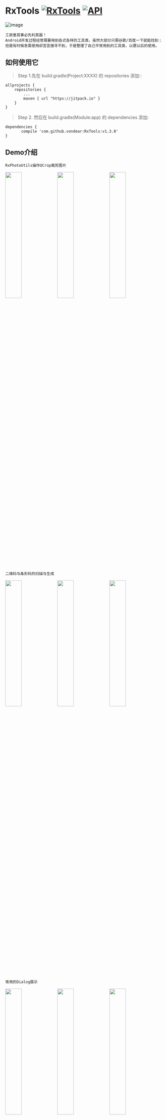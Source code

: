 # RxTools [![RxTools](https://jitpack.io/v/vondear/RxTools.svg)](https://jitpack.io/#vondear/RxTools)  [![API](https://img.shields.io/badge/API-14%2B-blue.svg?style=flat)](https://android-arsenal.com/api?level=14)![image](https://github.com/vondear/RxTools/raw/master/miku.png)    工欲善其事必先利其器！    Android开发过程经常需要用到各式各样的工具类，虽然大部分只需谷歌/百度一下就能找到；    但是有时候急需使用却苦苦搜寻不到，于是整理了自己平常用到的工具类，以便以后的使用。## 如何使用它> Step 1.先在 build.gradle(Project:XXXX) 的 repositories 添加::	allprojects {		repositories {			...			maven { url "https://jitpack.io" }		}	}> Step 2. 然后在 build.gradle(Module:app) 的 dependencies 添加:	dependencies {	       compile 'com.github.vondear:RxTools:v1.3.8'	}## Demo介绍```RxPhotoUtils操作UCrop裁剪图片```<img src="screenshot/screenshot_1.jpg" width="32%"> <img src="screenshot/screenshot_8.jpg" width="32%"> <img src="screenshot/screenshot_9.jpg" width="32%">```二维码与条形码的扫描与生成```<img src="screenshot/screenshot_2.jpg" width="32%">  <img src="screenshot/screenshot_3.jpg" width="32%"> <img src="screenshot/screenshot_10.jpg" width="32%"> ```常用的Dialog展示```<img src="screenshot/screenshot_5.jpg" width="32%"> <img src="screenshot/screenshot_6.jpg" width="32%"> <img src="screenshot/screenshot_7.jpg" width="32%"><img src="screenshot/screenshot_11.jpg" width="32%"> <img src="screenshot/screenshot_12.jpg" width="32%"> <img src="screenshot/screenshot_13.jpg" width="32%">```App的检测更新与安装```<img src="screenshot/screenshot_4.jpg" width="32%">## 功能模块介绍> 常用功能 -> RxUtils.java    hideKeyboard                : 点击隐藏软键盘    countDown                   : 倒计时(获取验证码倒计时)    showToast                   : 封装了Toast的方法    fixListViewHeight           : 手动计算出listView的高度，但是不再具有滚动效果    createQRImage               : 生成二维码    drawLinecode                : 生成条形码    Md5                         : 生成MD5加密32位字符串    > 图像操作相关 -> RxImageUtils.java    单位转换    dp2px                       : dp转px    dip2px                      : dip转px    px2dp                       : px转dp    px2dip                      : px转dip    sp2px                       : sp转px    px2sp                       : px转sp        图片处理相关    bitmap2Bytes                : bitmap转byteArr    bytes2Bitmap                : byteArr转bitmap    drawable2Bitmap             : drawable转bitmap    bitmap2Drawable             : bitmap转drawable    drawable2Bytes              : drawable转byteArr    bytes2Drawable              : byteArr转drawable    calculateInSampleSize       : 计算采样大小    getBitmap                   : 从文件/InputStream流/resId中获取bitmap    scale                       : 缩放图片    clip                        : 裁剪图片    skew                        : 倾斜图片    rotate                      : 旋转图片    getRotateDegree             : 获取图片旋转角度    toRound                     : 转为圆形图片    toRoundCorner               : 转为圆角图片    fastBlur                    : 快速模糊    renderScriptBlur            : renderScript模糊图片(API大于17)    stackBlur                   : stack模糊图片    addFrame                    : 添加颜色边框    addReflection               : 添加倒影    addTextWatermark            : 添加文字水印    addImageWatermark           : 添加图片水印    toAlpha                     : 转为alpha位图    toGray                      : 转为灰度图片    save                        : 保存图片    isImage                     : 根据文件名判断文件是否为图片    getImageType                : 获取图片类型        图片压缩有关    compressByScale             : 按缩放压缩    compressByQuality           : 按质量压缩    compressBySampleSize        : 按采样大小压缩        GetLocalOrNetBitmap         : 得到本地或者网络上的bitmap    getColorByInt               : 将16进制的颜色转化成10进制    FilpAnimation               : 界面翻转动画    > 数据处理相关 -> RxDataUtils.java    数据的判断    isNullString                ：判断字符串是否为空 为空即true    isEmpty                     : 判断对象是否为空 为空即true    isInteger                   ：判断字符串是否是整数    isDouble                    ：判断字符串是否是浮点数    isNumber                    ：判断字符串是否是数字    getAstro                    ：根据日期判断星座        数据的转换    stringToInt                 ：字符串转换成整数 ,转换失败将会 return 0;    stringToLong                ：字符串转换成long ,转换失败将会 return 0;    stringToDouble              ：字符串转换成double ,转换失败将会 return 0;    simpleDateFormat            ：将date转换成format格式的日期    Date2Timestamp              ： 将日期字符串 按照 指定的格式 转换成 DATE    getDate                     ：时间戳  转换成 指定格式的日期    string2Timestamp            ：将 yyyy年MM月dd日 转换成 时间戳    getCurrentDateTime          ：获取当前日期时间 / 得到今天的日期    getYestoryDate              ：得到昨天的日期    formatTime                  ：视频时间 转换成 "mm:ss"    formatSeconds               ："mm:ss" 转换成 视频时间    getDaysByYearMonth          ：根据年 月 获取对应的月份 天数    StringToInputStream         ：字符串转InputStream    upperFirstLetter            ：首字母大写    lowerFirstLetter            ：首字母小写    reverse                     ：反转字符串    toDBC                       ：转化为半角字符    toSBC                       ：转化为全角字符    oneCn2ASCII                 ：单个汉字转成ASCII码    oneCn2PY                    ：单个汉字转成拼音    getPYFirstLetter            ：获得第一个汉字首字母    cn2PY                       ：中文转拼音    bytes2HexString             ：byteArr转hexString    hexString2Bytes             ：hexString转byteArr    hex2Dec                     ：hexChar转int    chars2Bytes                 ：charArr转byteArr    bytes2Chars                 ：byteArr转charArr    byte2Size                   ：字节数转以unit为单位的size    size2Byte                   ：以unit为单位的size转字节数    byte2FitSize                ：字节数转合适大小    input2OutputStream          ：inputStream转outputStream    output2InputStream          ：outputStream转inputStream    inputStream2Bytes           ：inputStream转byteArr    bytes2InputStream           ：byteArr转inputStream    outputStream2Bytes          ：outputStream转byteArr    bytes2OutputStream          ：outputStream转byteArr    inputStream2String          ：inputStream转string按编码    string2InputStream          ：string转inputStream按编码    outputStream2String         ：outputStream转string按编码    string2OutputStream         ：string转outputStream按编码        正则判断    isMobile                    ：判断是否为真实手机号    isMobileSimple              ：验证手机号（简单）    isMobileExact               ：验证手机号（精确）    isTel                       ：验证电话号码    isBankCard                  ：验证银卡卡号    validateIdCard              ：15位和18位身份证号码的正则表达式 身份证验证    isIDCard15                  ：验证身份证号码15位    isIDCard18                  ：验证身份证号码18位    isEmail                     ：验证邮箱    isURL                       ：验证URL    isChz                       ：验证汉字    isUsername                  ：验证用户名    isDate                      ：验证yyyy-MM-dd格式的日期校验，已考虑平闰年    isIP                        ：验证IP地址    isMatch                     ：string是否匹配regex    stringFormat                : String.Format方法的封装        hideMobilePhone             ：隐藏手机中间4位号码    formatCard                  ：格式化银行卡 隐藏中间8位号码    formatCardEndFour           ：获取银行卡后四位    format2Decimals             ：将字符串格式化为带两位小数的字符串    > Activity -> RxActivityUtils.java    isExistActivity             : 判断是否存在指定Activity    launchActivity              : 打开指定的Activity    skipActivity                : 跳转到指定Activity    skipActivityAndFinish       : 跳转到指定Activity并关闭当前Activity    getLauncherActivity         : 获取launcher activity    > App -> RxAppUtils.java    InstallAPK                  ：安装APK    installApp                  : 安装App（支持6.0）    installAppSilent            : 静默安装App    uninstallApp                : 卸载App    uninstallAppSilent          : 静默卸载App    isAppRoot                   : 判断App是否有root权限    launchApp                   : 打开App    getAppPackageName           : 获取App包名    getAppDetailsSettings       : 获取App具体设置    getAppName                  : 获取App名称    getAppIcon                  : 获取App图标    getAppPath                  : 获取App路径    getAppVersionName           : 获取App版本号    getAppVersionCode           : 获取App版本码    isSystemApp                 : 判断App是否是系统应用    isAppDebug                  : 判断App是否是Debug版本    getAppSignature             : 获取App签名    getAppSignatureSHA1         : 获取应用签名的的SHA1值    isInstallApp                : 判断App是否安装    getAppInfo                  : 获取当前App信息    getBean                     : 得到AppInfo的Bean    getAllAppsInfo              : 获取所有已安装App信息    isAppBackground             ：判断当前App处于前台还是后台    > 状态栏相关 -> RxBarUtils.java    setTransparentStatusBar     : 设置透明状态栏(api大于19方可使用)    hideStatusBar               : 隐藏状态栏    noTitle                     ：隐藏Title    FLAG_FULLSCREEN             : 设置全屏    getStatusBarHeight          : 获取状态栏高度    isStatusBarExists           : 判断状态栏是否存在    getActionBarHeight          : 获取ActionBar高度    showNotificationBar         : 显示通知栏    hideNotificationBar         : 隐藏通知栏    invokePanels                : 反射唤醒通知栏    > 照相机相关 -> RxCameraUtils.java        getOpenCameraIntent         : 获取打开照程序界面的Intent    getImagePickerIntent        : 获取[跳转至相册选择界面,并跳转至裁剪界面，可以指定是否缩放裁剪区域]的Intent    getCameraIntent             : 获取[跳转至相册选择界面,并跳转至裁剪界面，默认可缩放裁剪区域]的Intent    getCropImageIntent          : 获取[跳转至裁剪界面]的Intent    getChoosedImage             : 获得选中相册的图片    getChoosedImagePath         : 获得选中相册的图片路径    getTakePictureFile          : 获取拍照之后的照片文件（JPG格式）    > 常量相关 -> RxConstUtils.java    存储相关常量    BYTE                        : Byte与Byte的倍数    KB                          : KB与Byte的倍数    MB                          : MB与Byte的倍数    GB                          : GB与Byte的倍数        时间相关常量    MSEC                        : 毫秒与毫秒的倍数    SEC                         : 秒与毫秒的倍数    MIN                         : 分与毫秒的倍数    HOUR                        : 时与毫秒的倍数    DAY                         : 天与毫秒的倍数        正则相关常量    REGEX_MOBILE_SIMPLE         : 手机号（简单）    REGEX_MOBILE_EXACT          : 手机号（精确）    REGEX_TEL                   : 电话号码    REGEX_IDCARD15              : 身份证号码15位    REGEX_IDCARD18              ：身份证号码18位    REGEX_EMAIL                 ：邮箱    REGEX_URL                   ：URL    REGEX_CHZ                   ：汉字    REGEX_USERNAME              ：用户名，取值范围为a-z,A-Z,0-9,"_",汉字，不能以"_"结尾,用户名必须是6-20位    REGEX_DATE                  ：yyyy-MM-dd格式的日期校验，已考虑平闰年    REGEX_IP                    ：IP地址    > 编码解码相关工具类 -> RxEncodeUtils.java        urlEncode                   ：URL编码    urlDecode                   ：URL解码    base64Encode                ：Base64编码    base64Encode2String         ：Base64编码    base64Decode                ：Base64解码    base64UrlSafeEncode         ：Base64URL安全编码    htmlEncode                  ：Html编码    htmlDecode                  ：Html解码    > 加密解密相关的工具类 -> RxEncryptUtils.java        哈希加密相关    encryptMD2ToString          ：MD2加密    encryptMD2                  ：MD2加密    encryptMD5ToString          ：MD5加密    encryptMD5                  ：MD5加密    encryptMD5File2String       ：MD5加密文件    encryptMD5File              ：MD5加密文件    encryptSHA1ToString         ：SHA1加密    encryptSHA1                 ：SHA1加密    encryptSHA224ToString       ：SHA224加密    encryptSHA224               ：SHA224加密    encryptSHA256ToString       ：SHA256加密    encryptSHA256               ：SHA256加密    encryptSHA384ToString       ：SHA384加密    encryptSHA384               ：SHA384加密    encryptSHA512ToString       ：SHA512加密    encryptSHA512               ：SHA512加密    encryptAlgorithm            ：对data进行algorithm算法加密        DES加密相关    DESTemplet                  ：DES加密    encryptDES                  ：DES加密    encryptDES2Base64           ：DES加密后转为Base64编码    encryptDES2HexString        ：DES加密后转为16进制    decryptBase64DES            ：DES解密Base64编码密文    decryptHexStringDES         ：DES解密16进制密文    decryptDES                  ：DES解密        3DES加密相关    encrypt3DES2Base64          ：3DES加密后转为Base64编码    encrypt3DES2HexString       ：3DES加密后转为16进制    encrypt3DES                 ：3DES加密    decryptBase64_3DES          ：3DES解密Base64编码密文    decryptHexString3DES        ：3DES解密16进制密文    decrypt3DES                 ：3DES解密        AES加密相关    encryptAES2Base64           ：AES加密后转为Base64编码    encryptAES2HexString        ：AES加密后转为16进制    encryptAES                  ：AES加密    decryptBase64AES            ：AES解密Base64编码密文    decryptHexStringAES         ：AES解密16进制密文    decryptAES                  ：AES解密    > 文件操作相关 -> RxFileUtils.java    SD卡操作    getRootPath                 : 得到SD卡根目录    getCecheFolder              ：获取本应用图片缓存目录    isSDCardEnable              ：判断SD卡是否打开    getSDCardPath               ：获取SD卡路径    getDataPath                 ：获取SD卡Data路径    getFreeSpace                ：获取SD卡剩余空间    sdCardIsAvailable           ：SD卡是否可用        fileExists                  ：文件或者文件夹是否存在    delAllFile                  ：删除指定文件夹下所有文件, 不保留文件夹.    copy                        ：文件复制(文件路径)    copyFile                    ：复制文件(文件/InputStream流)    copyFolder                  ：复制整个文件夹内    renameFile                  ：重命名文件    getSDCardAvailaleSize       ：获取磁盘可用空间    getDirSize                  ：获取某个目录可用大小    getFileAllSize              ：获取文件或者文件夹大小    initFile                    ：创建一个文件    initDirectory               ：创建一个文件夹    saveFile                    ：保存InputStream流到文件    saveFileUTF8                ：用UTF8保存一个文件    getFileUTF8                 ：用UTF8读取一个文件    getFileIntent               ：得到一个文件Intent    getDiskCacheDir             ：获取缓存目录    getDiskFileDir              ：获取缓存视频文件目录    mergeFiles                  ：多个文件拼接合并    getNativeM3u                ：将在线的m3u8替换成本地的m3u8    write                       ：将字符串 保存成 文件    TextToFile                  ：传入文件名以及字符串, 将字符串信息保存到文件中    GetAllFileName              ：获取 搜索的路径 下的 所有 后缀 的文件    readFileByLines             ：以行为单位读取文件，常用于读面向行的格式化文件    getFileByPath               ：根据文件路径获取文件    isFileExists                ：判断文件是否存在    isDir                       ：判断是否是目录    isFile                      ：判断是否是文件    createOrExistsDir           ：判断目录是否存在，不存在则判断是否创建成功    createOrExistsFile          ：判断文件是否存在，不存在则判断是否创建成功    createFileByDeleteOldFile   ：判断文件是否存在，存在则在创建之前删除    copyOrMoveDir               ：复制或移动目录    copyOrMoveFile              ：复制或移动文件    copyDir                     ：复制目录    copyFile                    ：复制文件    moveDir                     ：移动目录    moveFile                    ：移动文件    deleteDir                   ：删除目录    deleteFile                  ：删除文件        listFilesInDir              ：获取目录下所有文件    listFilesInDirWithFilter    ：获取目录下所有后缀名为suffix的文件    searchFileInDir             ：获取目录下指定文件名的文件包括子目录    writeFileFromIS             ：将输入流写入文件    writeFileFromString         ：将字符串写入文件    readFile2List               ：指定编码按行读取文件到List    readFile2String             ：指定编码按行读取文件到字符串中    readFile2Bytes              ：指定编码按行读取文件到字符数组中    getFileCharsetSimple        ：简单获取文件编码格式    getFileLines                ：获取文件行数    getFileSize                 ：获取文件大小    getFileMD5                  ：获取文件的MD5校验码    closeIO                     ：关闭IO    getDirName                  ：获取全路径中的最长目录    getFileName                 ：获取全路径中的文件名    getFileNameNoExtension      ：获取全路径中的不带拓展名的文件名    getFileExtension            ：获取全路径中的文件拓展名        清除数据    cleanInternalCache          : 清除内部缓存    cleanInternalFiles          : 清除内部文件    cleanInternalDbs            : 清除内部数据库    cleanInternalDbByName       : 根据名称清除数据库    cleanInternalSP             : 清除内部SP    cleanExternalCache          : 清除外部缓存    cleanCustomCache            : 清除自定义目录下的文件    > 剪贴板相关 -> RxClipboardUtils.java    copyText                    : 复制文本到剪贴板    getText                     : 获取剪贴板的文本    copyUri                     : 复制uri到剪贴板    getUri                      : 获取剪贴板的uri    copyIntent                  : 复制意图到剪贴板    getIntent                   : 获取剪贴板的意图    > 进程相关 -> RxProcessUtils.java    getForegroundProcessName    : 获取前台线程包名    getAllBackgroundProcesses   : 获取后台服务进程    killAllBackgroundProcesses  : 杀死所有后台服务进程    killBackgroundProcesses     : 杀死后台服务进程    > Intent相关 -> RxIntentUtils.java    getInstallAppIntent         : 获取安装App(支持6.0)的意图    getUninstallAppIntent       : 获取卸载App的意图    getLaunchAppItent           : 获取打开App的意图    getAppInfoIntent            : 获取App信息的意图    getShareInfoIntent          : 获取App信息分享的意图    getIntentByPackageName      : 根据包名获取意图    getComponentNameIntent      : 获取其他应用的Intent    > 键盘相关 -> RxKeyboardUtils.java    hideSoftInput               : 动态隐藏软键盘    showSoftInput               : 动态显示软键盘    toggleSoftInput             : 切换键盘显示与否状态    > 网络相关 -> RxNetUtils.java    ping                        : 判断是否有外网连接    isWifiEnabled               : 判断WIFI是否打开    is3rd                       : 判断是否为3G网络    isWifi                      : 判断网络连接方式是否为WIFI    isNetworkAvailable          : 判断网络连接是否可用    isGpsEnabled                : GPS是否打开    getNetWork                  : 获取当前网络状态    openWirelessSettings        : 打开网络设置界面    getActiveNetworkInfo        : 获取活动网络信息    isAvailable                 : 判断网络是否可用    isConnected                 : 判断网络是否连接    is4G                        : 判断网络是否是4G    isWifiConnected             : 判断wifi是否连接状态    getNetworkOperatorName      : 获取移动网络运营商名称    getPhoneType                : 获取移动终端类型    getNetWorkType              : 获取当前的网络类型    getNetWorkTypeName          : 获取当前的网络类型名称    > 图片获取相关 -> RxPhotoUtils.java    openCameraImage             : 调用系统相机    openLocalImage              : 调用系统相册    cropImage                   : 裁剪图片    createImagePathUri          : 创建一条图片地址uri,用于保存拍照后的照片    getRealFilePath             : 获取图片uri的真实文件地址> Service相关 -> RxServiceUtils.java    isRunningService            : 获取服务是否开启    > Shell相关 -> RxShellUtils.java    isRoot                      : 判断设备是否root    execCmd                     : 是否是在root下执行命令    > SharedPreferences相关 -> RxSPUtils.java    putContent                  : 单条方式存入SharedPreferences    getContent                  : 获取标记为tag的值    putJSONCache                : 存放JSON缓存数据    readJSONCache               : 读取JSON缓存数据    clearPreference             : 清除指定的信息(若为null 则删除name下所有的键值)    > 时间相关 -> RxTimeUtils.java        milliseconds2String         : 将时间戳转为时间字符串    string2Milliseconds         : 将时间字符串转为时间戳    string2Date                 : 将时间字符串转为Date类型    date2String                 : 将Date类型转为时间字符串    date2Milliseconds           : 将Date类型转为时间戳    milliseconds2Date           : 将时间戳转为Date类型    milliseconds2Unit           : 毫秒时间戳单位转换    getIntervalTime             : 获取两个时间差    getCurTimeMills             : 获取当前时间戳    getCurTimeString            : 获取当前时间字符串    getCurTimeDate              : 获取当前时间    getIntervalByNow            : 获取与当前时间的差    isLeapYear                  : 判断闰年        > 压缩相关 -> RxZipUtils.java    zipFiles                    : 批量压缩文件    zipFile                     : 压缩文件    unzipFiles                  : 批量解压文件    unzipFile                   : 解压文件    unzipFileByKeyword          : 解压带有关键字的文件    getFilesPath                : 获取压缩文件中的文件路径链表    getComments                 : 获取压缩文件中的注释链表    getEntries                  : 获取压缩文件中的文件对象    > 线程池相关工具类 -> RxThreadPoolUtils.java    RxThreadPoolUtils          ：ThreadPoolUtils构造函数    execute                     ：在未来某个时间执行给定的命令(链表)    shutDown                    ：待以前提交的任务执行完毕后关闭线程池    shutDownNow                 ：试图停止所有正在执行的活动任务    isShutDown                  ：判断线程池是否已关闭    isTerminated                ：关闭线程池后判断所有任务是否都已完成    awaitTermination            ：请求关闭、发生超时或者当前线程中断    submit                      ：提交一个Runnable任务用于执行    invokeAll                   ：执行给定的任务    invokeAny                   ：执行给定的任务    schedule                    ：延迟执行Runnable命令    scheduleWithFixedRate       ：延迟并循环执行命令    scheduleWithFixedDelay      ：延迟并以固定休息时间循环执行命令      > 设备工具类 -> RxDeviceUtils.java        屏幕相关    getScreenHeight             ：得到屏幕的高    getScreenWidth              ：得到屏幕的宽    getScreenWidths             ：得到设备屏幕的宽度    getScreenHeights            ：得到设备屏幕的高度    getScreenDensity            ：得到设备的密度        setLandscape                ：设置屏幕为横屏    setPortrait                 ：设置屏幕为竖屏    isLandscape                 ：判断是否横屏    isPortrait                  ：判断是否竖屏    getScreenRotation           ：获取屏幕旋转角度    captureWithStatusBar        ：获取当前屏幕截图，包含状态栏    captureWithoutStatusBar     ：获取当前屏幕截图，不包含状态栏    getDisplayMetrics           ：获取DisplayMetrics对象    isScreenLock                ：判断是否锁屏        硬件信息相关    getUniqueSerialNumber       ：获取手机唯一标识序列号    getIMEI                     ：获取设备的IMEI    getIMSI                     ：获取设备的IMSI    getDeviceSoftwareVersion    ：获取设备的软件版本号    getLine1Number              ：获取手机号    getNetworkCountryIso        ：获取ISO标准的国家码，即国际长途区号    getNetworkOperator          ：获取设备的 MCC + MNC    getNetworkOperatorName      ：获取(当前已注册的用户)的名字    getNetworkType              ：获取当前使用的网络类型    getPhoneType                ：获取手机类型    getSimCountryIso            ：获取SIM卡的国家码    getSimOperator              ：获取SIM卡提供的移动国家码和移动网络码.5或6位的十进制数字    getSimOperatorName          ：获取服务商名称    getSimSerialNumber          ：获取SIM卡的序列号    getSimState                 ：获取SIM的状态信息    getSubscriberId             ：获取唯一的用户ID    getVoiceMailNumber          ：获取语音邮件号码    getAndroid_id               ：获取ANDROID ID    getBuildBrandModel          ：获取设备型号，如MI2SC    getBuildBrand               ：获取设备品牌名称    getBuildMANUFACTURER        ：获取设备厂商，如Xiaomi    getSerialNumber             ：获取序列号    getAppVersionNo             ：获取App版本号    getAppVersionName           ：获取App版本名称    checkPermission             ：检查权限    getDeviceInfo               ：获取设备信息    ThroughArray                ：遍历LOG输出HashMap    getMacAddress               ：获取设备MAC地址        手机操作相关    isPhone                     ：判断设备是否是手机    getPhoneStatus              ：获取手机状态信息    dial                        ：跳至填充好phoneNumber的拨号界面    callPhone                   ：拨打电话    sendSms                     ：发送短信    getAllContactInfo           ：获取手机联系人    getContantNum               ：打开手机联系人界面点击联系人后便获取该号码    getAllSMS                   ：获取手机短信并保存到xml中> 崩溃相关 -> RxCrashUtils.java        getInstance                 : 获取单例    init                        : 初始化        使用方法：        在Application中初始化 RxCrashUtils.getInstance().init(this);                